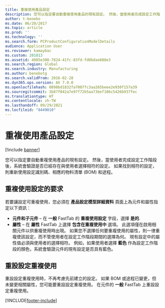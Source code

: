```yaml
---
title: 重複使用產品設定
description: 您可以指定要自動重複使用產品的現有設定。 然後，當使用者完成設定工作階段後，系統會驗證是否已經存在與使用者選擇相符的設定。 如果找到相符的設定，則重新使用設定識別碼、相應的物料清單 (BOM) 和途程。
author: t-benebo
ms.date: 06/20/2017
ms.topic: article
ms.prod: ''
ms.technology: ''
ms.search.form: PCProductConfigurationModelDetails
audience: Application User
ms.reviewer: kamaybac
ms.custom: 201813
ms.assetid: 4985e308-7824-41fc-83fd-fd0bdae888e3
ms.search.region: Global
ms.search.industry: Manufacturing
ms.author: benebotg
ms.search.validFrom: 2016-02-28
ms.dyn365.ops.version: AX 7.0.0
ms.openlocfilehash: 0898bd1832fa7007fc3aa265beee2e930f157a39
ms.sourcegitcommit: 3b87f042a7e97f72b5aa73bef186c5426b937fec
ms.translationtype: HT
ms.contentlocale: zh-TW
ms.lasthandoff: 09/29/2021
ms.locfileid: "8449010"
---
```

# <a name="reuse-product-configurations"></a>重複使用產品設定

[!include [banner](../includes/banner.md)]

您可以指定要自動重複使用產品的現有設定。 然後，當使用者完成設定工作階段後，系統會驗證是否已經存在與使用者選擇相符的設定。 如果找到相符的設定，則重新使用設定識別碼、相應的物料清單 (BOM) 和途程。

## <a name="requirements-for-reusing-configurations"></a>重複使用設定的要求

若要讓設定可重複使用，您必須在 **產品設定模型詳細資料** 頁面上為元件和屬性指定以下資訊：

-   **元件和子元件** – 在 **一般** FastTab 的 **重複使用設定** 字段，選擇 **是的**.
-   **屬性** – 在 **屬性** FastTab 上選擇 **包含在重複使用中** 選項。 此選項僅在啟用相關元件以供重複使用時出現。 如果您不選擇任何要重複使用的屬性，則一律重複使該設定，而不管使用者在設定工作階段期間的選擇為何。 現有設定中的屬性值必須與使用者的選擇相符。 例如，如果使用者選擇 **藍色** 作為設定工作階段的顏色，系統會驗證元件的現有設定是否具有藍色。

## <a name="resetting-configuration-reuse"></a>重設設定重複使用
重設設定重複使用時，不再考慮先前建立的設定。 如果 BOM 或途程已變更，但未變更相關屬性，您可能要重設設定重複使用。 在元件的 **一般** FastTab 上重設設定重複使用。





[!INCLUDE[footer-include](../../includes/footer-banner.md)]
